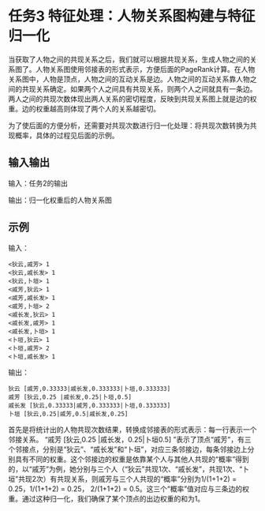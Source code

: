 # 任务3  特征处理：人物关系图构建与特征归一化

当获取了人物之间的共现关系之后，我们就可以根据共现关系，生成人物之间的关系图了。人物关系图使用邻接表的形式表示，方便后面的PageRank计算。在人物关系图中，人物是顶点，人物之间的互动关系是边。人物之间的互动关系靠人物之间的共现关系确定。如果两个人之间具有共现关系，则两个人之间就具有一条边。两人之间的共现次数体现出两人关系的密切程度，反映到共现关系图上就是边的权重。边的权重越高则体现了两个人的关系越密切。

为了使后面的方便分析，还需要对共现次数进行归一化处理：将共现次数转换为共现概率，具体的过程见后面的示例。

## 输入输出

输入：任务2的输出

输出：归一化权重后的人物关系图

## 示例

输入：

```
<狄云,戚芳> 1
<狄云,戚长发> 1
<狄云,卜垣> 1
<戚芳,狄云> 1
<戚芳,戚长发> 1
<戚芳,卜垣> 2
<戚长发,狄云> 1
<戚长发,戚芳> 1
<戚长发,卜垣> 1
<卜垣,狄云> 1
<卜垣,戚芳> 2
<卜垣,戚长发> 1
```
 
输出：

```
狄云 [戚芳,0.33333|戚长发,0.333333|卜垣,0.333333]
戚芳 [狄云,0.25 |戚长发,0.25|卜垣,0.5]
戚长发 [狄云,0.33333|戚芳,0.333333|卜垣,0.333333]
卜垣 [狄云,0.25|戚芳,0.5|戚长发,0.25]
```

首先是将统计出的人物共现次数结果，转换成邻接表的形式表示：每一行表示一个邻接关系。
“戚芳 [狄云,0.25 |戚长发，0.25|卜垣0.5] ”表示了顶点“戚芳”，有三个邻接点，分别是“狄云”、“戚长发”和“卜垣”，对应三条邻接边，每条邻接边上分别具有不同的权重。这个邻接边的权重是依靠某个人与其他人共现的“概率”得到的，以“戚芳”为例，她分别与三个人（“狄云”共现1次、“戚长发”，共现1次、“卜垣”共现2次）有共现关系，则戚芳与三个人共现的“概率”分别为1/(1+1+2) = 0.25，1/(1+1+2) = 0.25， 2/(1+1+2) = 0.5。这三个“概率”值对应与三条边的权重。通过这种归一化，我们确保了某个顶点的出边权重的和为1。
